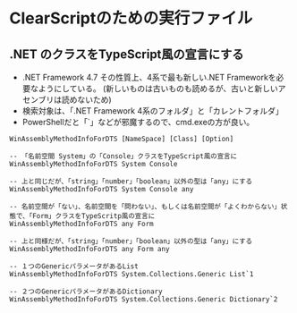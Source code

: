 # ClearScriptのための実行ファイル

## .NET のクラスをTypeScript風の宣言にする

- .NET Framework 4.7 その性質上、4系で最も新しい.NET Frameworkを必要なようにしている。
   (新しいものは古いものも読めるが、古いと新しいアセンブリは読めないため)
- 検索対象は、「.NET Framework 4系のフォルダ」と「カレントフォルダ」
- PowerShellだと「`」などが邪魔するので、cmd.exeの方が良い。

```
WinAssemblyMethodInfoForDTS [NameSpace] [Class] [Option]

-- 「名前空間 System」の「Console」クラスをTypeScript風の宣言に
WinAssemblyMethodInfoForDTS System Console

-- 上と同じだが、「string」「number」「boolean」以外の型は「any」にする
WinAssemblyMethodInfoForDTS System Console any

-- 名前空間が「ない」、名前空間を「問わない」、もしくは名前空間が「よくわからない」状態で、「Form」クラスをTypeScritp風の宣言に
WinAssemblyMethodInfoForDTS any Form

-- 上と同様だが、「string」「number」「boolean」以外の型は「any」にする
WinAssemblyMethodInfoForDTS any Form any

-- １つのGenericパラメータがあるList
WinAssemblyMethodInfoForDTS System.Collections.Generic List`1

-- ２つのGenericパラメータがあるDictionary
WinAssemblyMethodInfoForDTS System.Collections.Generic Dictionary`2


```

